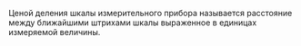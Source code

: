 Ценой деления шкалы измерительного прибора называется расстояние между ближайшими штрихами шкалы выраженное в единицах измеряемой величины.
